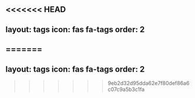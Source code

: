 <<<<<<< HEAD
---
layout: tags
icon: fas fa-tags
order: 2
---
=======
---
layout: tags
icon: fas fa-tags
order: 2
---
>>>>>>> 9eb2d32d95dda62e7f80def86a6c07c9a5b3c1fa

